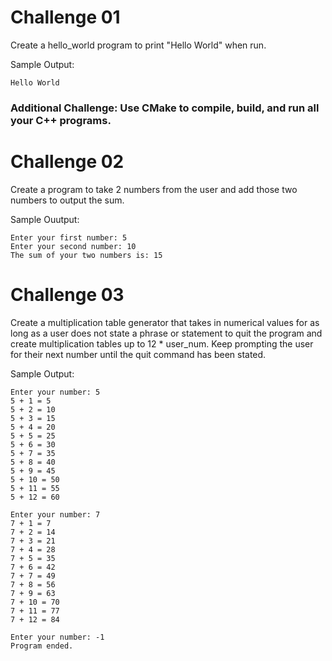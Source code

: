 # Challenge 01
Create a hello_world program to print "Hello World" when run. 

Sample Output: 
```
Hello World
```
### Additional Challenge: Use CMake to compile, build, and run all your C++ programs.  

# Challenge 02
Create a program to take 2 numbers from the user and add those two numbers to output the sum.

Sample Ouutput: 
```
Enter your first number: 5
Enter your second number: 10
The sum of your two numbers is: 15
``` 

# Challenge 03
Create a multiplication table generator that takes in numerical values for as long as a user does not state a phrase or statement to quit the program and create multiplication tables up to 12 * user_num. Keep prompting the user for their next number until the quit command has been stated.

Sample Output: 
```
Enter your number: 5
5 + 1 = 5
5 + 2 = 10
5 + 3 = 15
5 + 4 = 20
5 + 5 = 25
5 + 6 = 30
5 + 7 = 35
5 + 8 = 40
5 + 9 = 45
5 + 10 = 50
5 + 11 = 55
5 + 12 = 60

Enter your number: 7
7 + 1 = 7
7 + 2 = 14
7 + 3 = 21
7 + 4 = 28
7 + 5 = 35
7 + 6 = 42
7 + 7 = 49
7 + 8 = 56
7 + 9 = 63
7 + 10 = 70
7 + 11 = 77
7 + 12 = 84

Enter your number: -1
Program ended.
``` 
